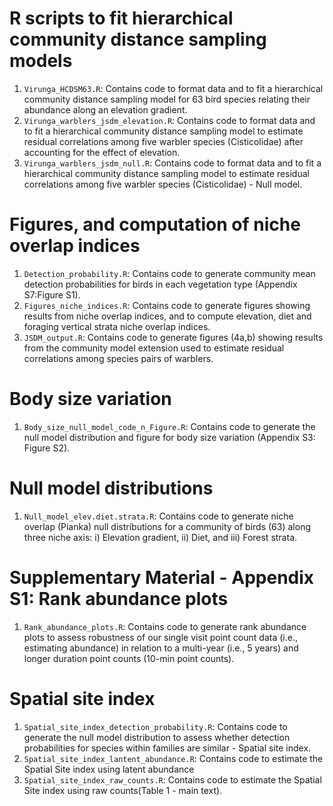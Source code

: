 # R scripts to fit hierarchical community distance sampling models

1.  `Virunga_HCDSM63.R`: Contains code to format data and to fit a
    hierarchical community distance sampling model for 63 bird species
    relating their abundance along an elevation gradient.
2.  `Virunga_warblers_jsdm_elevation.R`: Contains code to format data
    and to fit a hierarchical community distance sampling model to
    estimate residual correlations among five warbler species
    (Cisticolidae) after accounting for the effect of elevation.
3.  `Virunga_warblers_jsdm_null.R`: Contains code to format data and to
    fit a hierarchical community distance sampling model to estimate
    residual correlations among five warbler species (Cisticolidae) -
    Null model.

# Figures, and computation of niche overlap indices

1.  `Detection_probability.R`: Contains code to generate community mean
    detection probabilities for birds in each vegetation type (Appendix
    S7:Figure S1).
2.  `Figures_niche_indices.R`: Contains code to generate figures showing
    results from niche overlap indices, and to compute elevation, diet
    and foraging vertical strata niche overlap indices.
3.  `JSDM_output.R`: Contains code to generate figures (4a,b) showing
    results from the community model extension used to estimate residual
    correlations among species pairs of warblers.

# Body size variation

1.  `Body_size_null_model_code_n_Figure.R`: Contains code to generate
    the null model distribution and figure for body size variation
    (Appendix S3: Figure S2).

# Null model distributions

1.  `Null_model_elev.diet.strata.R`: Contains code to generate niche
    overlap (Pianka) null distributions for a community of birds (63)
    along three niche axis: i) Elevation gradient, ii) Diet, and iii)
    Forest strata.

# Supplementary Material - Appendix S1: Rank abundance plots

1.  `Rank_abundance_plots.R`: Contains code to generate rank abundance
    plots to assess robustness of our single visit point count data
    (i.e., estimating abundance) in relation to a multi-year (i.e., 5
    years) and longer duration point counts (10-min point counts).

# Spatial site index

1.  `Spatial_site_index_detection_probability.R`: Contains code to
    generate the null model distribution to assess whether detection
    probabilities for species within families are similar - Spatial site
    index.
2.  `Spatial_site_index_lantent_abundance.R`: Contains code to estimate
    the Spatial Site index using latent abundance
3.  `Spatial_site_index_raw_counts.R`: Contains code to estimate the
    Spatial Site index using raw counts(Table 1 - main text).
